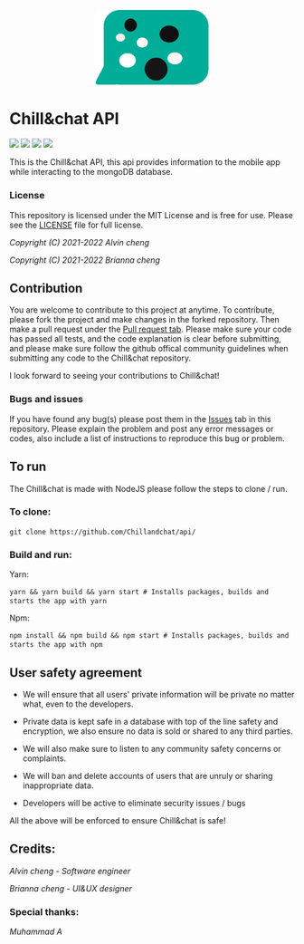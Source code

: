 <p align="center"how><img src="https://github.com/Chillandchat/api/blob/master/logo.svg/" style="width:200px;"/></p>

# Chill&chat API
![](https://img.shields.io/github/repo-size/Chillandchat/api) ![](https://img.shields.io/github/v/release/chillandchat/api?label=Latest%20release&logo=Chill%26chat) ![](https://img.shields.io/github/issues-pr-closed/Chillandchat/api) ![](https://img.shields.io/github/issues-pr-raw/Chillandchat/api)


This is the Chill&chat API, this api provides information to the mobile app while interacting to the mongoDB database.

### License

This repository is licensed under the MIT License and is free for use. Please see the [LICENSE](https://github.com/Chillandchat/api/blob/master/LICENSE) file for full license.


*Copyright (C) 2021-2022 Alvin cheng*

*Copyright (C) 2021-2022 Brianna cheng*

## Contribution

You are welcome to contribute to this project at anytime. To contribute, please fork the project and make changes in the forked repository. Then make a pull request under the [Pull request tab](https://github.com/Chill-and-chat/Chill-chat/pulls). Please make sure your code has passed all tests, and the code explanation is clear before submitting, and please make sure follow the github offical community guidelines when submitting any code to the Chill&chat repository.


I look forward to seeing your contributions to Chill&chat!

### Bugs and issues

If you have found any bug(s) please post them in the [Issues](https://github.com/Chill-and-chat/Chill-chat/issues) tab in this repository. Please explain the problem and post any error messages or codes, also include a list of instructions to reproduce this bug or problem.

## To run
The Chill&chat is made with NodeJS please follow the steps to clone / run.

### To clone:

```
git clone https://github.com/Chillandchat/api/
```

### Build and run:
Yarn:

```
yarn && yarn build && yarn start # Installs packages, builds and starts the app with yarn
```

Npm:

```
npm install && npm build && npm start # Installs packages, builds and starts the app with npm
```

## User safety agreement 

- We will ensure that all users' private information will be private no matter what, even to the developers. 

- Private data is kept safe in a database with top of the line safety and encryption, we also ensure no data is sold or shared to any third parties. 

- We will also make sure to listen to any community safety concerns or complaints.

- We will ban and delete accounts of users that are unruly or sharing inappropriate data.

- Developers will be active to eliminate security issues / bugs

All the above will be enforced to ensure Chill&chat is safe!

## Credits:

*Alvin cheng - Software engineer*

*Brianna cheng - UI&UX designer* 

### Special thanks:

*Muhammad A*

